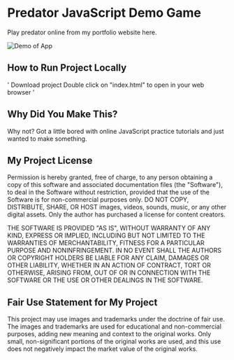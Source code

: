 # Predator JavaScript Demo Game

Play predator online from my portfolio website here. 

![Demo of App](demo.jpg)

## How to Run Project Locally

'
Download project
Double click on "index.html" to open in your web browser
'

## Why Did You Make This?

Why not? Got a little bored with online JavaScript practice tutorials and just wanted to make something. 

## My Project License

Permission is hereby granted, free of charge, to any person obtaining a copy of this software and associated documentation files (the "Software"), to deal in the Software without restriction, provided that the use of the Software is for non-commercial purposes only. DO NOT COPY, DISTRIBUTE, SHARE, OR HOST images, videos, sounds, music, or any other digital assets. Only the author has purchased a license for content creators. 

THE SOFTWARE IS PROVIDED "AS IS", WITHOUT WARRANTY OF ANY KIND, EXPRESS OR IMPLIED, INCLUDING BUT NOT LIMITED TO THE WARRANTIES OF MERCHANTABILITY, FITNESS FOR A PARTICULAR PURPOSE AND NONINFRINGEMENT. IN NO EVENT SHALL THE AUTHORS OR COPYRIGHT HOLDERS BE LIABLE FOR ANY CLAIM, DAMAGES OR OTHER LIABILITY, WHETHER IN AN ACTION OF CONTRACT, TORT OR OTHERWISE, ARISING FROM, OUT OF OR IN CONNECTION WITH THE SOFTWARE OR THE USE OR OTHER DEALINGS IN THE SOFTWARE.

## Fair Use Statement for My Project

This project may use images and trademarks under the doctrine of fair use. The images and trademarks are used for educational and non-commercial purposes, adding new meaning and context to the original works. Only small, non-significant portions of the original works are used, and this use does not negatively impact the market value of the original works.

